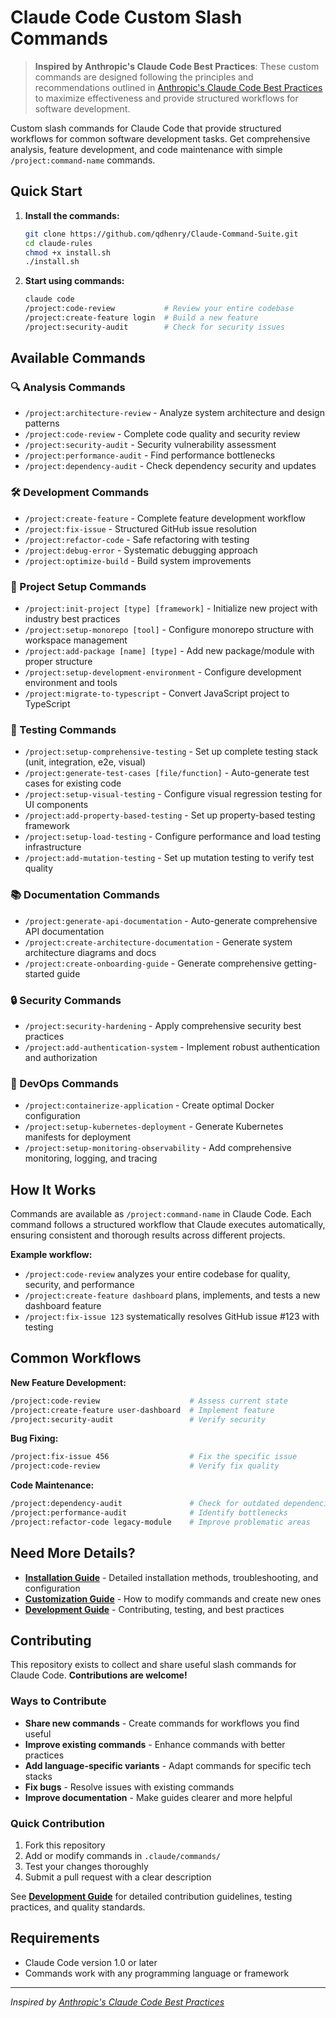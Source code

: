 # Claude Code Custom Slash Commands
> **Inspired by Anthropic's Claude Code Best Practices**: These custom commands are designed following the principles and recommendations outlined in [Anthropic's Claude Code Best Practices](https://www.anthropic.com/engineering/claude-code-best-practices) to maximize effectiveness and provide structured workflows for software development.

Custom slash commands for Claude Code that provide structured workflows for common software development tasks. Get comprehensive analysis, feature development, and code maintenance with simple `/project:command-name` commands.

## Quick Start

1. **Install the commands:**
   ```bash
   git clone https://github.com/qdhenry/Claude-Command-Suite.git
   cd claude-rules
   chmod +x install.sh
   ./install.sh
   ```

2. **Start using commands:**
   ```bash
   claude code
   /project:code-review           # Review your entire codebase
   /project:create-feature login  # Build a new feature
   /project:security-audit        # Check for security issues
   ```

## Available Commands

### 🔍 Analysis Commands
- `/project:architecture-review` - Analyze system architecture and design patterns
- `/project:code-review` - Complete code quality and security review
- `/project:security-audit` - Security vulnerability assessment
- `/project:performance-audit` - Find performance bottlenecks
- `/project:dependency-audit` - Check dependency security and updates

### 🛠️ Development Commands
- `/project:create-feature` - Complete feature development workflow
- `/project:fix-issue` - Structured GitHub issue resolution
- `/project:refactor-code` - Safe refactoring with testing
- `/project:debug-error` - Systematic debugging approach
- `/project:optimize-build` - Build system improvements

### 🚀 Project Setup Commands
- `/project:init-project [type] [framework]` - Initialize new project with industry best practices
- `/project:setup-monorepo [tool]` - Configure monorepo structure with workspace management
- `/project:add-package [name] [type]` - Add new package/module with proper structure
- `/project:setup-development-environment` - Configure development environment and tools
- `/project:migrate-to-typescript` - Convert JavaScript project to TypeScript

### 🧪 Testing Commands
- `/project:setup-comprehensive-testing` - Set up complete testing stack (unit, integration, e2e, visual)
- `/project:generate-test-cases [file/function]` - Auto-generate test cases for existing code
- `/project:setup-visual-testing` - Configure visual regression testing for UI components
- `/project:add-property-based-testing` - Set up property-based testing framework
- `/project:setup-load-testing` - Configure performance and load testing infrastructure
- `/project:add-mutation-testing` - Set up mutation testing to verify test quality

### 📚 Documentation Commands
- `/project:generate-api-documentation` - Auto-generate comprehensive API documentation
- `/project:create-architecture-documentation` - Generate system architecture diagrams and docs
- `/project:create-onboarding-guide` - Generate comprehensive getting-started guide

### 🔒 Security Commands  
- `/project:security-hardening` - Apply comprehensive security best practices
- `/project:add-authentication-system` - Implement robust authentication and authorization

### 🐳 DevOps Commands
- `/project:containerize-application` - Create optimal Docker configuration
- `/project:setup-kubernetes-deployment` - Generate Kubernetes manifests for deployment
- `/project:setup-monitoring-observability` - Add comprehensive monitoring, logging, and tracing

## How It Works

Commands are available as `/project:command-name` in Claude Code. Each command follows a structured workflow that Claude executes automatically, ensuring consistent and thorough results across different projects.

**Example workflow:**
- `/project:code-review` analyzes your entire codebase for quality, security, and performance
- `/project:create-feature dashboard` plans, implements, and tests a new dashboard feature
- `/project:fix-issue 123` systematically resolves GitHub issue #123 with testing

## Common Workflows

**New Feature Development:**
```bash
/project:code-review                    # Assess current state
/project:create-feature user-dashboard  # Implement feature
/project:security-audit                 # Verify security
```

**Bug Fixing:**
```bash
/project:fix-issue 456                  # Fix the specific issue
/project:code-review                    # Verify fix quality
```

**Code Maintenance:**
```bash
/project:dependency-audit               # Check for outdated dependencies
/project:performance-audit              # Identify bottlenecks
/project:refactor-code legacy-module    # Improve problematic areas
```

## Need More Details?

- **[Installation Guide](docs/INSTALLATION.md)** - Detailed installation methods, troubleshooting, and configuration
- **[Customization Guide](docs/CUSTOMIZATION.md)** - How to modify commands and create new ones
- **[Development Guide](docs/DEVELOPMENT.md)** - Contributing, testing, and best practices

## Contributing

This repository exists to collect and share useful slash commands for Claude Code. **Contributions are welcome!**

### Ways to Contribute

- **Share new commands** - Create commands for workflows you find useful
- **Improve existing commands** - Enhance commands with better practices
- **Add language-specific variants** - Adapt commands for specific tech stacks
- **Fix bugs** - Resolve issues with existing commands
- **Improve documentation** - Make guides clearer and more helpful

### Quick Contribution

1. Fork this repository
2. Add or modify commands in `.claude/commands/`
3. Test your changes thoroughly
4. Submit a pull request with a clear description

See **[Development Guide](docs/DEVELOPMENT.md)** for detailed contribution guidelines, testing practices, and quality standards.

## Requirements

- Claude Code version 1.0 or later
- Commands work with any programming language or framework

---

*Inspired by [Anthropic's Claude Code Best Practices](https://www.anthropic.com/engineering/claude-code-best-practices)*